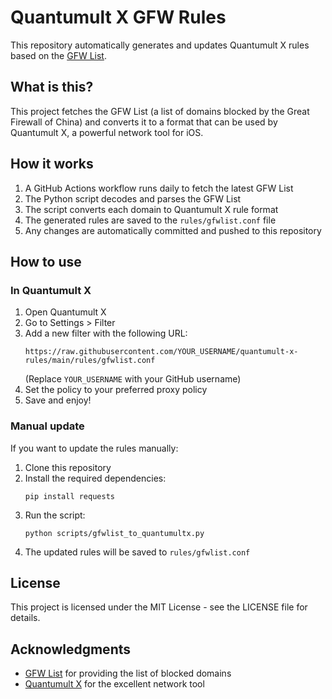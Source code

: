 # Quantumult X GFW Rules

This repository automatically generates and updates Quantumult X rules based on the [GFW List](https://github.com/gfwlist/gfwlist).

## What is this?

This project fetches the GFW List (a list of domains blocked by the Great Firewall of China) and converts it to a format that can be used by Quantumult X, a powerful network tool for iOS.

## How it works

1. A GitHub Actions workflow runs daily to fetch the latest GFW List
2. The Python script decodes and parses the GFW List
3. The script converts each domain to Quantumult X rule format
4. The generated rules are saved to the `rules/gfwlist.conf` file
5. Any changes are automatically committed and pushed to this repository

## How to use

### In Quantumult X

1. Open Quantumult X
2. Go to Settings > Filter
3. Add a new filter with the following URL:
   ```
   https://raw.githubusercontent.com/YOUR_USERNAME/quantumult-x-rules/main/rules/gfwlist.conf
   ```
   (Replace `YOUR_USERNAME` with your GitHub username)
4. Set the policy to your preferred proxy policy
5. Save and enjoy!

### Manual update

If you want to update the rules manually:

1. Clone this repository
2. Install the required dependencies:
   ```
   pip install requests
   ```
3. Run the script:
   ```
   python scripts/gfwlist_to_quantumultx.py
   ```
4. The updated rules will be saved to `rules/gfwlist.conf`

## License

This project is licensed under the MIT License - see the LICENSE file for details.

## Acknowledgments

* [GFW List](https://github.com/gfwlist/gfwlist) for providing the list of blocked domains
* [Quantumult X](https://quantumult.app/) for the excellent network tool